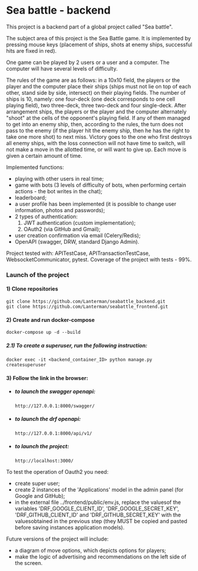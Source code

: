 # Sea battle - backend


This project is a backend part of a global project called "Sea battle".

The subject area of ​​this project is the Sea Battle game. It is implemented by pressing mouse keys (placement of ships, 
shots at enemy ships, successful hits are fixed in red).

One game can be played by 2 users or a user and a computer. The computer will have several levels of difficulty.

The rules of the game are as follows: in a 10x10 field, the players or the player and the computer place their ships
(ships must not lie on top of each other, stand side by side, intersect) on their playing fields. The number of ships 
is 10, namely: one four-deck (one deck corresponds to one cell playing field), two three-deck, three two-deck and four 
single-deck. After arrangement ships, the players or the player and the computer alternately "shoot" at the cells of 
the opponent's playing field. If any of them managed to get into an enemy ship, then, according to the rules, the turn 
does not pass to the enemy (if the player hit the enemy ship, then he has the right to take one more shot) to next miss. 
Victory goes to the one who first destroys all enemy ships, with the loss connection will not have time to switch, will 
not make a move in the allotted time, or will want to give up. Each move is given a certain amount of time.

Implemented functions:
 - playing with other users in real time; 
 - game with bots (3 levels of difficulty of bots, when performing certain actions - the bot writes in the chat); 
 - leaderboard; 
 - a user profile has been implemented (it is possible to change user information, photos and passwords); 
 - 2 types of authentication: 
   1. JWT authentication (custom implementation); 
   2. OAuth2 (via GitHub and Gmail); 
 - user creation confirmation via email (Celery/Redis); 
 - OpenAPI (swagger, DRW, standard Django Admin).


Project tested with: APITestCase, APITransactionTestCase, WebsocketCommunicator, pytest. 
Coverage of the project with tests - 99%.

### Launch of the project

#### 1) Clone repositories
```
git clone https://github.com/Lanterman/seabattle_backend.git
git clone https://github.com/Lanterman/seabattle_frontend.git
```
#### 2) Create and run docker-compose
```
docker-compose up -d --build
```
##### 2.1) To create a superuser, run the following instruction:
```
docker exec -it <backend_container_ID> python manage.py createsuperuser
```

#### 3) Follow the link in the browser:
 - ##### to launch the swagger openapi:
    ```
    http://127.0.0.1:8000/swagger/
    ```
 - ##### to launch the drf openapi:
    ```
    http://127.0.0.1:8000/api/v1/
    ```
 - ##### to launch the project:
    ```
    http://localhost:3000/
    ```


To test the operation of Oauth2 you need:
 - create super user;
 - create 2 instances of the 'Applications' model in the admin panel (for Google and GitHub);
 - in the external file ../frontend/public/env.js, replace the values ​​of the variables 'DRF_GOOGLE_CLIENT_ID', 
 'DRF_GOOGLE_SECRET_KEY', 'DRF_GITHUB_CLIENT_ID' and 'DRF_GITHUB_SECRET_KEY' with the values ​​obtained in the 
 previous step (they MUST be copied and pasted before saving instances application models).


Future versions of the project will include:
 - a diagram of move options, which depicts options for players;
 - make the logic of advertising and recommendations on the left side of the screen.
